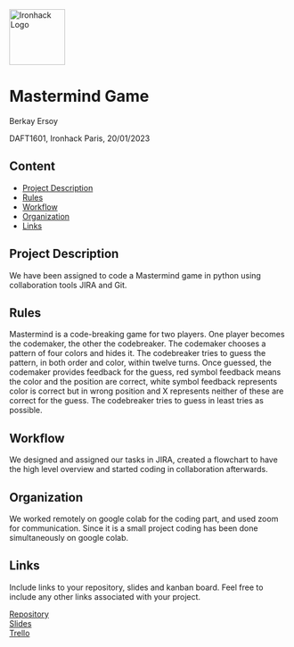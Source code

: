 <img src="https://bit.ly/2VnXWr2" alt="Ironhack Logo" width="100"/>

# Mastermind Game

Berkay Ersoy

DAFT1601, Ironhack Paris, 20/01/2023

## Content
- [Project Description](#project-description)
- [Rules](#rules)
- [Workflow](#workflow)
- [Organization](#organization)
- [Links](#links)

## Project Description
We have been assigned to code a Mastermind game in python using collaboration tools JIRA and Git. 

## Rules
Mastermind is a code-breaking game for two players. One player becomes the codemaker, the other the codebreaker. The codemaker chooses a pattern of four colors and hides it. The codebreaker tries to guess the pattern, in both order and color, within twelve turns. Once guessed, the codemaker provides feedback for the guess, red symbol feedback means the color and the position are correct, white symbol feedback represents color is correct but in wrong position and X represents neither of these are correct for the guess. The codebreaker tries to guess in least tries as possible.

## Workflow
We designed and assigned our tasks in JIRA, created a flowchart to have the high level overview and started coding in collaboration afterwards.

## Organization
We worked remotely on google colab for the coding part, and used zoom for communication. Since it is a small project coding has been done simultaneously on google colab.

## Links
Include links to your repository, slides and kanban board. Feel free to include any other links associated with your project.

[Repository](https://github.com/)  
[Slides](https://slides.com/)  
[Trello](https://trello.com/en)  
